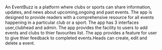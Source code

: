 An EventBuzz is a platform where clubs or sports can share information, updates, and news about upcoming,ongoing and past events. The app is designed to provide readers with a comprehensive resource for all events happening in a particular club or a sport. The app has 3 interfaces user,clubhead and admin. The app provides the facility to users to add events and clubs to thier favourites list. The app provides a feature for user to give thier feedback to completed events.Heads can create, edit and delete a event. 
